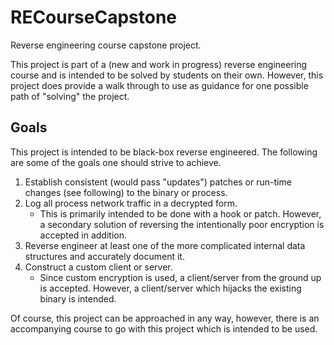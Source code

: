 # RECourseCapstone

Reverse engineering course capstone project.

This project is part of a (new and work in progress) reverse engineering course and is intended to be solved by students on their own. However, this project does provide a walk through to use as guidance for one possible path of "solving" the project.

## Goals
This project is intended to be black-box reverse engineered. The following are some of the goals one should strive to achieve.

1. Establish consistent (would pass "updates") patches or run-time changes (see following) to the binary or process.
2. Log all process network traffic in a decrypted form.
    * This is primarily intended to be done with a hook or patch. However, a secondary solution of reversing the intentionally poor encryption is accepted in addition.
3. Reverse engineer at least one of the more complicated internal data structures and accurately document it.
4. Construct a custom client or server.
    * Since custom encryption is used, a client/server from the ground up is accepted. However, a client/server which hijacks the existing binary is intended.

Of course, this project can be approached in any way, however, there is an accompanying course to go with this project which is intended to be used.